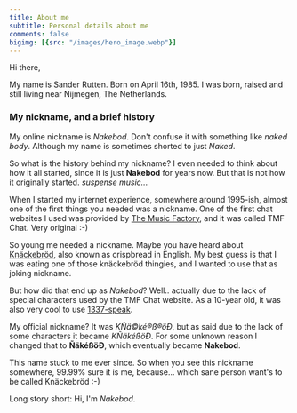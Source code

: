 ```yaml
---
title: About me
subtitle: Personal details about me
comments: false
bigimg: [{src: "/images/hero_image.webp"}]
---
```


Hi there,

My name is Sander Rutten.
Born on April 16th, 1985.
I was born, raised and still living near Nijmegen, The Netherlands.

### My nickname, and a brief history

My online nickname is *Nakebod*.
Don't confuse it with something like _naked body_. Although my name is sometimes shorted to just _Naked_.

So what is the history behind my nickname? I even needed to think about how it all started, since it is just **Nakebod** for years now.
But that is not how it originally started. _suspense music..._

When I started my internet experience, somewhere around 1995-ish, almost one of the first things you needed was a nickname.
One of the first chat websites I used was provided by [The Music Factory](https://en.wikipedia.org/wiki/The_Music_Factory), and it was called TMF Chat.
Very original :-)

So young me needed a nickname. Maybe you have heard about [Knäckebröd](https://en.wikipedia.org/wiki/Kn%C3%A4ckebr%C3%B6d), also known as crispbread in English.
My best guess is that I was eating one of those knäckebröd thingies, and I wanted to use that as joking nickname.

But how did that end up as _Nakebod_? Well.. actually due to the lack of special characters used by the TMF Chat website.
As a 10-year old, it was also very cool to use [1337-speak](https://en.wikipedia.org/wiki/Leet).

My official nickname? It was _KÑä©ké®ß®öÐ_, but as said due to the lack of some characters it became _KÑäkéßöÐ_. For some unknown reason I changed that to **ÑäkéßöÐ**, which eventually became **Nakebod**.

This name stuck to me ever since.
So when you see this nickname somewhere, 99.99% sure it is me, because... which sane person want's to be called Knäckebröd :-)

Long story short: Hi, I'm _Nakebod_.
